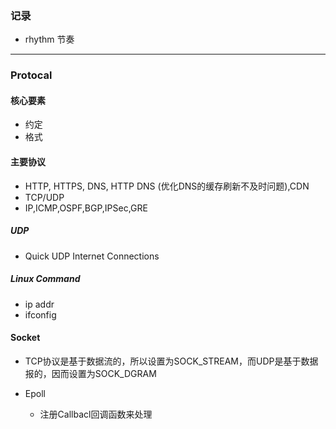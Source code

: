 ### 记录

- rhythm 节奏

------

### Protocal

#### 核心要素

- 约定
- 格式

#### 主要协议

- HTTP, HTTPS, DNS, HTTP DNS (优化DNS的缓存刷新不及时问题),CDN
- TCP/UDP
- IP,ICMP,OSPF,BGP,IPSec,GRE

##### UDP

- Quick UDP Internet Connections 

##### Linux Command

- ip addr
- ifconfig 



#### Socket

- TCP协议是基于数据流的，所以设置为SOCK_STREAM，而UDP是基于数据报的，因而设置为SOCK_DGRAM

- Epoll 
  - 注册Callbacl回调函数来处理
